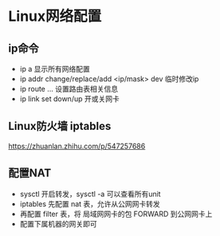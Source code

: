 # Linux网络配置

## ip命令

-   ip a 显示所有网络配置
-   ip addr change/replace/add <ip/mask> dev <device> 临时修改ip
-   ip route ... 设置路由表相关信息
-   ip link set <device> down/up 开或关网卡

## Linux防火墙 iptables

https://zhuanlan.zhihu.com/p/547257686

## 配置NAT

-   sysctl 开启转发，sysctl -a 可以查看所有unit
-   iptables 先配置 nat 表，允许从公网网卡转发
-   再配置 filter 表，将 局域网网卡的包 FORWARD 到公网网卡上
-   配置下属机器的网关即可